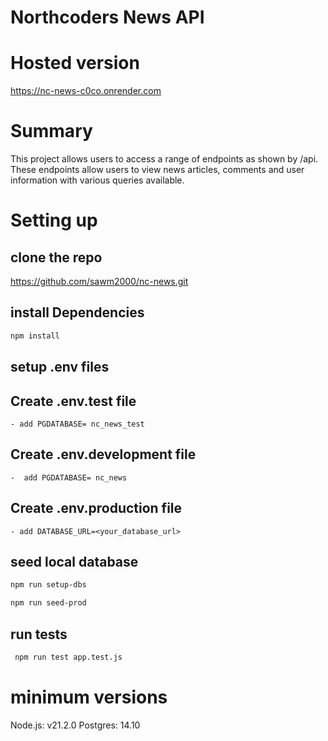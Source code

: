 # Northcoders News API


# Hosted version

https://nc-news-c0co.onrender.com

# Summary

This project allows users to access a range of endpoints as shown by /api. These endpoints allow users to view news articles, comments and  user information with various queries available.

# Setting up 

## clone the repo
   https://github.com/sawm2000/nc-news.git

## install Dependencies
```bash
npm install 
```

## setup .env files
 
## Create .env.test file
    - add PGDATABASE= nc_news_test

## Create .env.development file
    -  add PGDATABASE= nc_news

## Create .env.production file
    - add DATABASE_URL=<your_database_url>


## seed local database

```bash
npm run setup-dbs 
```
```bash
npm run seed-prod
```

## run tests
```bash
 npm run test app.test.js 
```
# minimum versions  
  Node.js: v21.2.0
  Postgres: 14.10

